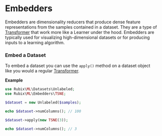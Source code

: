 # Embedders
Embedders are dimensionality reducers that produce dense feature representations from the samples contained in a dataset. They are a type of [Transformer](../transformers/api.md) that work more like a Learner under the hood. Embedders are typically used for visualizing high-dimensional datasets or for producing inputs to a learning algorithm.

### Embed a Dataset
To embed a dataset you can use the `apply()` method on a dataset object like you would a regular [Transformer](../transformers/api.md).

**Example**

```php
use Rubix\ML\Datasets\Unlabeled;
use Rubix\ML\Embedders\TSNE;

$dataset = new Unlabeled($samples);

echo $dataset->numColumns(); // 100

$dataset->apply(new TSNE(3));

echo $dataset->numColumns(); // 3
```